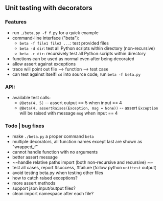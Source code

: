 ## Unit testing with decorators

### Features

* run `./beta.py -f f.py` for a quick example
* command-line interface ("beta"): 
    * `beta -f file1 file2 ...`: test provided files
    * `beta -d dir`: test all Python scripts within directory (non-recursive)
    * `beta -r dir`: recursively test all Python scripts within directory
* functions can be used as normal even after being decorated
* allow assert against exceptions
* trace will point out file --> function --> test case
* can test against itself! `cd` into source code, run `beta -f beta.py`

### API:

* available test calls:
    * `@Beta(4, 5)` -- assert output == 5 when input == 4
    * `@Beta(4, assertRaises(Exception, msg = None))` -- assert `Exception` will be raised with message `msg` when input == 4


### Todo | bug fixes

* make `./beta.py` a proper command `beta`
* multiple decorators, all function names except last are shown as "wrapped_f"
* cannot handle function with no arguments
* better assert message
* ~~handle relative paths import (both non-recursive and recursive) ~~
* test all cases, report #success, #failure (follow python `unittest` output)
* avoid testing beta.py when testing other files
* how to catch raised exceptions? 
* more assert methods
* support json input/output files? 
* clean import namespace after each file? 
